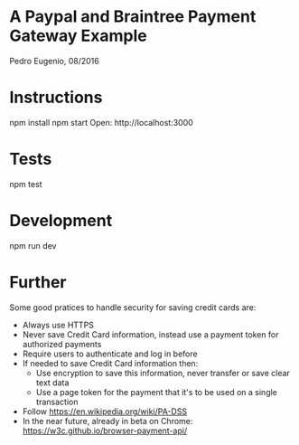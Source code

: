 # A Paypal and Braintree Payment Gateway Example
Pedro Eugenio, 08/2016

# Instructions
npm install
npm start
Open: http://localhost:3000

# Tests
npm test

# Development
npm run dev

# Further
Some good pratices to handle security for saving credit cards are:
* Always use HTTPS
* Never save Credit Card information, instead use a payment token for authorized payments
* Require users to authenticate and log in before
* If needed to save Credit Card information then:
  * Use encryption to save this information, never transfer or save clear text data
  * Use a page token for the payment that it's to be used on a single transaction
* Follow https://en.wikipedia.org/wiki/PA-DSS
* In the near future, already in beta on Chrome: https://w3c.github.io/browser-payment-api/

